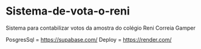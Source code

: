 # Sistema-de-vota-o-reni
Sistema para contabilizar votos da amostra do colégio Reni Correia Gamper


PosgresSql = https://supabase.com/
Deploy = https://render.com/